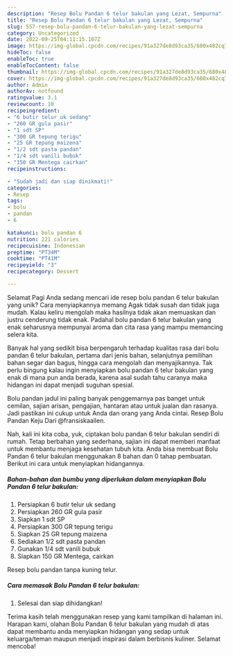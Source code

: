 ```yaml
---
description: "Resep Bolu Pandan 6 telur bakulan yang Lezat, Sempurna"
title: "Resep Bolu Pandan 6 telur bakulan yang Lezat, Sempurna"
slug: 557-resep-bolu-pandan-6-telur-bakulan-yang-lezat-sempurna
category: Uncategorized
date: 2022-09-25T04:11:15.107Z
image: https://img-global.cpcdn.com/recipes/91a327de8d93ca35/680x482cq70/bolu-pandan-6-telur-bakulan-foto-resep-utama.jpg
hideToc: false
enableToc: true
enableTocContent: false
thumbnail: https://img-global.cpcdn.com/recipes/91a327de8d93ca35/680x482cq70/bolu-pandan-6-telur-bakulan-foto-resep-utama.jpg
cover: https://img-global.cpcdn.com/recipes/91a327de8d93ca35/680x482cq70/bolu-pandan-6-telur-bakulan-foto-resep-utama.jpg
author: Admin
authorAv: notfound
ratingvalue: 3.1
reviewcount: 10
recipeingredient:
- "6 butir telur uk sedang"
- "260 GR gula pasir"
- "1 sdt SP"
- "300 GR tepung terigu"
- "25 GR tepung maizena"
- "1/2 sdt pasta pandan"
- "1/4 sdt vanili bubuk"
- "150 GR Mentega cairkan"
recipeinstructions:

- "Sudah jadi dan siap dinikmati!"
categories:
- Resep
tags:
- bolu
- pandan
- 6

katakunci: bolu pandan 6 
nutrition: 221 calories
recipecuisine: Indonesian
preptime: "PT34M"
cooktime: "PT41M"
recipeyield: "3"
recipecategory: Dessert

---
```



Selamat Pagi Anda sedang mencari ide resep bolu pandan 6 telur bakulan yang unik? Cara menyiapkannya memang Agak tidak susah dan tidak juga mudah. Kalau keliru mengolah maka hasilnya tidak akan memuaskan dan justru cenderung tidak enak. Padahal bolu pandan 6 telur bakulan yang enak seharusnya mempunyai aroma dan cita rasa yang mampu memancing selera kita.


Banyak hal yang sedikit bisa berpengaruh terhadap kualitas rasa dari bolu pandan 6 telur bakulan, pertama dari jenis bahan, selanjutnya pemilihan bahan segar dan bagus, hingga cara mengolah dan menyajikannya. Tak perlu bingung kalau ingin menyiapkan bolu pandan 6 telur bakulan yang enak di mana pun anda berada, karena asal sudah tahu caranya maka hidangan ini dapat menjadi suguhan spesial.

Bolu pandan jadul ini paling banyak penggemarnya pas banget untuk cemilan, sajian arisan, pengajian, hantaran atau untuk jualan dan rasanya. Jadi pastikan ini cukup untuk Anda dan orang yang Anda cintai. Resep Bolu Pandan Keju Dari @fransiskaailen.


Nah, kali ini kita coba, yuk, ciptakan bolu pandan 6 telur bakulan sendiri di rumah. Tetap berbahan yang sederhana, sajian ini dapat memberi manfaat untuk membantu menjaga kesehatan tubuh kita. Anda bisa membuat Bolu Pandan 6 telur bakulan menggunakan 8 bahan dan 0 tahap pembuatan. Berikut ini cara untuk menyiapkan hidangannya.

<!--inarticleads1-->

##### Bahan-bahan dan bumbu yang diperlukan dalam menyiapkan Bolu Pandan 6 telur bakulan:

1. Persiapkan 6 butir telur uk sedang
1. Persiapkan 260 GR gula pasir
1. Siapkan 1 sdt SP
1. Persiapkan 300 GR tepung terigu
1. Siapkan 25 GR tepung maizena
1. Sediakan 1/2 sdt pasta pandan
1. Gunakan 1/4 sdt vanili bubuk
1. Siapkan 150 GR Mentega, cairkan


Resep bolu pandan tanpa kuning telur. 

<!--inarticleads2-->

##### Cara memasak Bolu Pandan 6 telur bakulan:


1. Selesai dan siap dihidangkan!



Terima kasih telah menggunakan resep yang kami tampilkan di halaman ini. Harapan kami, olahan Bolu Pandan 6 telur bakulan yang mudah di atas dapat membantu anda menyiapkan hidangan yang sedap untuk keluarga/teman maupun menjadi inspirasi dalam berbisnis kuliner. Selamat mencoba!
